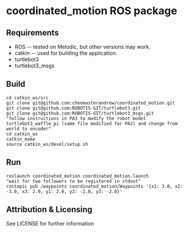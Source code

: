 # coordinated_motion ROS package

## Requirements
- ROS -- tested on Melodic, but other versions may work.
- catkin -- used for building the application. 
- turtlebot3
- turtlebot3_msgs

## Build
	cd catkin_ws/src
 	git clone git@github.com:chenmasterandrew/coordinated_motion.git
 	git clone git@github.com:ROBOTIS-GIT/turtlebot3.git
 	git clone git@github.com:ROBOTIS-GIT/turtlebot3_msgs.git
 	"follow instructions in PA3 to modify the robot model turtlebot3_waffle_pi (same file modified for PA2) and change from world to encoder"
	cd catkin_ws
	catkin_make
 	source catkin_ws/devel/setup.sh
	
## Run
	roslaunch coordinated_motion coordinated_motion.launch
 	"wait for two followers to be registered in stdout"
 	rostopic pub /waypoints coordinated_motion/Waypoints '{x1: 3.0, x2: -3.0, x3: 2.0, y1: 2.0, y2: -2.0, y3: -2.0}'

## Attribution & Licensing

See LICENSE for further information
